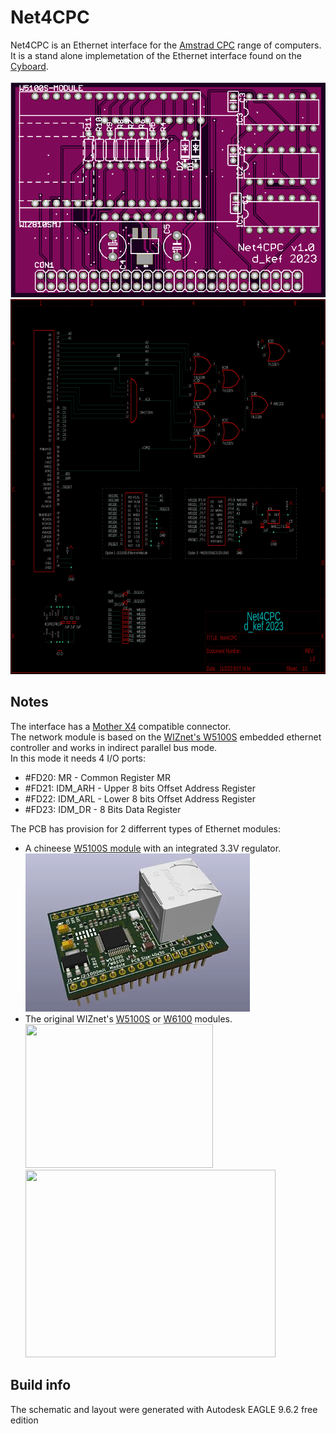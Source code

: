# Net4CPC
Net4CPC is an Ethernet interface for the [Amstrad CPC](https://www.cpcwiki.eu/index.php/CPC) range of computers.</br>
It is a stand alone implemetation of the Ethernet interface found on the [Cyboard](https://github.com/salafek/cyboard-for-cpc).</br>
</br>
![Net4CPC PCB](https://github.com/salafek/Net4CPC/blob/main/pictures/Net4CPC-pcb.png)
<img src="https://github.com/salafek/Net4CPC/blob/main/pictures/Net4CPC-sch.png" width="800" height="600">
## Notes
The interface has a [Mother X4](https://cpcrulez.fr/hardware-interface-mother_x4.htm) compatible connector.</br> 
The network module is based on the [WIZnet's W5100S](https://www.wiznet.io/product-item/w5100s/) embedded ethernet controller and works in indirect parallel bus mode.</br>
In this mode it needs 4 I/O ports:
- #FD20: MR - Common Register MR
- #FD21: IDM_ARH - Upper 8 bits Offset Address Register
- #FD22: IDM_ARL - Lower 8 bits Offset Address Register
- #FD23: IDM_DR - 8 Bits Data Register

The PCB has provision for 2 differrent types of Ethernet modules:
- A chineese [W5100S module](https://www.aliexpress.com/w/wholesale-%22W5100S-Network-Module%22-parallel.html?catId=0&initiative_id=SB_20230206005326&SearchText=%22W5100S%20Network%20Module%22%20parallel&spm=a2g0o.productlist.1000002.0) with an integrated 3.3V regulator.</br> ![W5100S module](https://github.com/salafek/cyboard-for-cpc/blob/main/pictures/w5100s-module.png)
- The original WIZnet's [W5100S](https://github.com/Wiznet/Hardware-Files-of-WIZnet/tree/master/05_Network_Module/WIZ810SMJ) or [W6100](https://github.com/Wiznet/Hardware-Files-of-WIZnet/tree/master/05_Network_Module/WIZ610MJ) modules.</br> <img src="https://github.com/Wiznet/Hardware-Files-of-WIZnet/blob/master/05_Network_Module/WIZ810SMJ/Pictures/WIZ810SMJ_1.png" width="300" height="230"><img src="https://github.com/Wiznet/Hardware-Files-of-WIZnet/blob/master/05_Network_Module/WIZ610MJ/Pictures/WIZ610MJ1.png" width="400" height="300">
## Build info
The schematic and layout were generated with Autodesk EAGLE 9.6.2 free edition</br>

